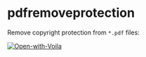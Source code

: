 # pdfremoveprotection
Remove copyright protection from `*.pdf` files:

[![Open-with-Voila](https://img.shields.io/badge/Open%20with-Voila-4eafa0.svg)](https://mybinder.org/v2/gh/jan-janssen/pdfremoveprotection/master?urlpath=/voila/render/app.ipynb)

